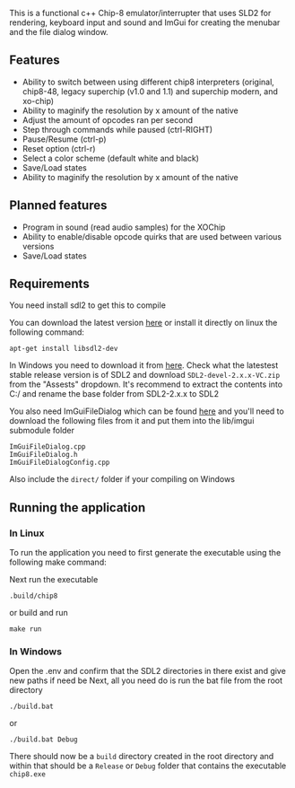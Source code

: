 This is a functional c++ Chip-8 emulator/interrupter that uses SLD2 for rendering, keyboard input and sound and ImGui for creating the menubar and the file dialog window.

## Features
- Ability to switch between using different chip8 interpreters (original, chip8-48, legacy superchip (v1.0 and 1.1) and superchip modern, and xo-chip)
- Ability to maginify the resolution by x amount of the native
- Adjust the amount of opcodes ran per second
- Step through commands while paused (ctrl-RIGHT)
- Pause/Resume (ctrl-p)
- Reset option (ctrl-r)
- Select a color scheme (default white and black)
- Save/Load states
- Ability to maginify the resolution by x amount of the native
  
## Planned features
- Program in sound (read audio samples) for the XOChip
- Ability to enable/disable opcode quirks that are used between various versions
- Save/Load states

## Requirements
You need install sdl2 to get this to compile

You can download the latest version [here](https://github.com/libsdl-org/SDL/releases/) or install it directly on linux the following command:
```
apt-get install libsdl2-dev
```

In Windows you need to download it from [here](https://github.com/libsdl-org/SDL/releases). Check what the latestest stable release version is of SDL2 and download `SDL2-devel-2.x.x-VC.zip` from the "Assests" dropdown. It's recommend to extract the contents into C:/ and rename the base folder from SDL2-2.x.x to SDL2

You also need ImGuiFileDialog which can be found [here](https://github.com/aiekick/ImGuiFileDialog) and you'll need to download the following files from it and put them into the lib/imgui submodule folder
```
ImGuiFileDialog.cpp
ImGuiFileDialog.h
ImGuiFileDialogConfig.cpp
```
Also include the `direct/` folder if your compiling on Windows

## Running the application
### In Linux
To run the application you need to first generate the executable using the following make command:

Next run the executable

```
.build/chip8
```
or build and run
```
make run
```

### In Windows
Open the .env and confirm that the SDL2 directories in there exist and give new paths if need be
Next, all you need do is run the bat file from the root directory
```
./build.bat
```
or
```
./build.bat Debug
```

There should now be a `build` directory created in the root directory and within that should be a `Release` or `Debug` folder that contains the executable `chip8.exe`